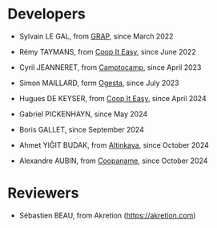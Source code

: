 # Developers

* Sylvain LE GAL, from [GRAP](http://www.grap.coop), since March 2022
* Rémy TAYMANS, from [Coop It Easy](https://coopiteasy.be/), since June 2022

* Cyril JEANNERET, from [Camptocamp](https://www.camptocamp.com), since April 2023
* Simon MAILLARD, form [Ogesta](https://ogesta.fr/), since July 2023

* Hugues DE KEYSER, from [Coop It Easy](https://coopiteasy.be/), since April 2024
* Gabriel PICKENHAYN, since May 2024
* Boris GALLET, since September 2024
* Ahmet YIĞIT BUDAK, from [Altinkaya](https://www.altinkaya.com/fr), since October 2024
* Alexandre AUBIN, from [Coopaname](https://www.coopaname.coop/), since October 2024

# Reviewers

* Sébastien BEAU, from Akretion (https://akretion.com)
